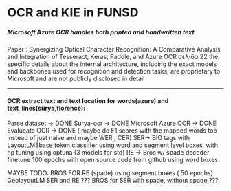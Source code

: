 # OCR and KIE in FUNSD

##### Microsoft Azure OCR handles both printed and handwritten text 
Paper : Synergizing Optical Character Recognition: A
Comparative Analysis and Integration of Tesseract,
Keras, Paddle, and Azure OCR
σελιδα 22
the specific details about the internal architecture, including the
exact models and backbones used for recognition and detection tasks, are proprietary to
Microsoft and are not publicly disclosed in detail
__________________________________________________________________________________________________________________________________________________________________________________________________


#### OCR extract text and text location for words(azure) and text_lines(surya,florence): 
Parse dataset -> DONE
Surya-ocr -> DONE
Microsoft Azure OCR -> DONE
Evalueate OCR -> DONE ( maybe do F1 scores with the mapped words too instead of just naive and maybe WER , CER)
SER-> BIO tags with LayoutLM3base token classifier using word and segment level boxes, with hp tuning using optuna (3 models for std)
RE -> Bros w/ spade decoder finetune 100 epochs with open source code from github using word boxes


MAYBE TODO:
BROS FOR RE (spade) using segment boxes ( 50 epochs) 
GeolayoutLM SER and RE ??? 
BROS for SER with spade, without spade ???
